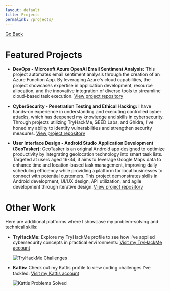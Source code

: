 ```yaml
---
layout: default
title: Projects
permalink: /projects/
---
```


[Go Back](/)

# Featured Projects
- **DevOps - Microsoft Azure OpenAI Email Sentiment Analysis:** This project automates email sentiment analysis through the creation of an Azure Function App. By leveraging Azure's cloud capabilities, the project showcases expertise in application development, resource allocation, and the innovative integration of diverse tools to streamline cloud-based task execution. [View project repository](https://github.com/clayton-h/devops-cbhodges)
  
- **CyberSecurity - Penetration Testing and Ethical Hacking:** I have hands-on experience in understanding and executing controlled cyber attacks, which has deepened my knowledge and skills in cybersecurity. Through projects utilizing TryHackMe, SEED Labs, and Ghidra, I've honed my ability to identify vulnerabilities and strengthen security measures. [View project repository](https://github.com/clayton-h/SS-cbhodges)

- **User Interface Design - Android Studio Application Development (GeoTasker):** GeoTasker is an original Android app designed to optimize productivity by integrating geolocation technology into smart task lists. Targeted at users aged 16-34, it aims to leverage Google Maps data to enhance time and location-based task management, improving daily scheduling efficiency while providing a platform for local businesses to connect with potential customers. This project demonstrates skills in Android development, UI/UX design, API utilization, and agile development through iterative design. [View project repository](https://github.com/clayton-h/ui-cbhodges)

# Other Work
Here are additional platforms where I showcase my problem-solving and technical skills:

- **TryHackMe:**
  Explore my TryHackMe profile to see how I've applied cybersecurity concepts in practical environments:
  [Visit my TryHackMe account](https://tryhackme.com/r/p/claytonhodges326)
  
  ![TryHackMe Challenges](https://github.com/user-attachments/assets/fccf7812-fcf5-491a-bd8f-4982a59cbc5c)

- **Kattis:**
  Check out my Kattis profile to view coding challenges I've tackled:
  [Visit my Kattis account](https://open.kattis.com/users/clayton-hodges)
  
  ![Kattis Problems Solved](https://github.com/user-attachments/assets/441fc58b-0cb8-484e-9f71-19fa1d15f9df)
